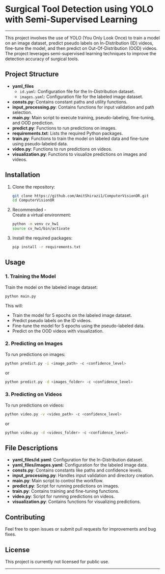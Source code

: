 # Surgical Tool Detection using YOLO with Semi-Supervised Learning

---

This project involves the use of YOLO (You Only Look Once) to train a model on an image dataset, predict pseudo labels on In-Distribution (ID) videos, fine-tune the model, and then predict on Out-Of-Distribution (OOD) videos. The project leverages semi-supervised learning techniques to improve the detection accuracy of surgical tools.

## Project Structure

- **yaml_files**
  - `id.yaml`: Configuration file for the In-Distribution dataset.
  - `images.yaml`: Configuration file for the labeled image dataset.
- **consts.py**: Contains constant paths and utility functions.
- **input_processing.py**: Contains functions for input validation and path selection.
- **main.py**: Main script to execute training, pseudo-labeling, fine-tuning, and OOD prediction.
- **predict.py**: Functions to run predictions on images.
- **requirements.txt**: Lists the required Python packages.
- **train.py**: Functions to train the model on labeled data and fine-tune using pseudo-labeled data.
- **video.py**: Functions to run predictions on videos.
- **visualization.py**: Functions to visualize predictions on images and videos.

## Installation

1. Clone the repository:
   ```sh
   git clone https://github.com/AmitShirazi1/ComputerVisionOR.git
   cd ComputerVisionOR
   ```

2. Recommended -    
   Create a virtual environment:
   ```sh
   python -m venv cv_hw1
   source cv_hw1/bin/activate
   ```

2. Install the required packages:
   ```sh
   pip install -r requirements.txt
   ```

## Usage

### 1. Training the Model

Train the model on the labeled image dataset:

```sh
python main.py
```

This will:
- Train the model for 5 epochs on the labeled image dataset.
- Predict pseudo labels on the ID videos.
- Fine-tune the model for 5 epochs using the pseudo-labeled data.
- Predict on the OOD videos with visualization.

### 2. Predicting on Images

To run predictions on images:

```sh
python predict.py -i <image_path> -c <confidence_level>
```

or

```sh
python predict.py -d <images_folder> -c <confidence_level>
```

### 3. Predicting on Videos

To run predictions on videos:

```sh
python video.py -v <video_path> -c <confidence_level>
```

or

```sh
python video.py -d <videos_folder> -c <confidence_level>
```

## File Descriptions

- **yaml_files/id.yaml**: Configuration for the In-Distribution dataset.
- **yaml_files/images.yaml**: Configuration for the labeled image data.
- **consts.py**: Contains constants like paths and confidence levels.
- **input_processing.py**: Handles input validation and directory creation.
- **main.py**: Main script to control the workflow.
- **predict.py**: Script for running predictions on images.
- **train.py**: Contains training and fine-tuning functions.
- **video.py**: Script for running predictions on videos.
- **visualization.py**: Contains functions for visualizing predictions.

## Contributing

Feel free to open issues or submit pull requests for improvements and bug fixes.

## License

This project is currently not licensed for public use.

---